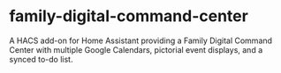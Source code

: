 # family-digital-command-center
A HACS add-on for Home Assistant providing a Family Digital Command Center with multiple Google Calendars, pictorial event displays, and a synced to-do list.
